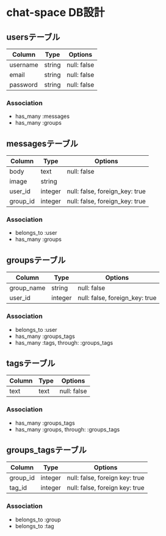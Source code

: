 # chat-space DB設計
## usersテーブル
|Column|Type|Options|
|------|----|-------|
|username|string|null: false|
|email|string|null: false|
|password|string|null: false|
### Association
- has_many :messages
- has_many :groups

## messagesテーブル
|Column|Type|Options|
|------|----|-------|
|body|text|null: false|
|image|string|
|user_id|integer|null: false, foreign_key: true|
|group_id|integer|null: false, foreign_key: true|
### Association
- belongs_to :user
- has_many :groups

## groupsテーブル
|Column|Type|Options|
|------|----|-------|
|group_name|string|null: false|
|user_id|integer|null: false, foreign_key: true|
### Association
- belongs_to :user
- has_many :groups_tags
- has_many :tags, through: :groups_tags

## tagsテーブル
|Column|Type|Options|
|------|----|-------|
|text|text|null: false|
### Association
- has_many :groups_tags
- has_many :groups, through: :groups_tags

## groups_tagsテーブル
|Column|Type|Options|
|------|----|-------|
|group_id|integer|null: false, foreign key: true|
|tag_id|integer|null: false, foreign key: true|
### Association
- belongs_to :group
- belongs_to :tag